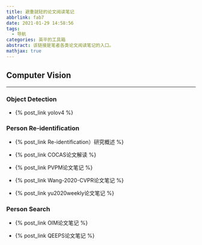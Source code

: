 ```yaml
---
title: 避重就轻的论文阅读笔记
abbrlink: fab7
date: 2021-01-29 14:58:56
tags:
  - 导航
categories: 英平的工具箱
abstract: 该链接是笔者各类论文阅读笔记的入口。
mathjax: true
---
```

## Computer Vision
---
### Object Detection

- {% post_link yolov4 %}

### Person Re-identification

- {% post_link Re-identification）研究概述 %}
  
- {% post_link COCAS论文解读 %}
  
- {% post_link PVPM论文笔记 %}
  
- {% post_link Wang-2020-CVPR论文笔记 %}
  
- {% post_link yu2020weekly论文笔记 %}

### Person Search

- {% post_link OIM论文笔记 %}
  
- {% post_link QEEPS论文笔记 %}

